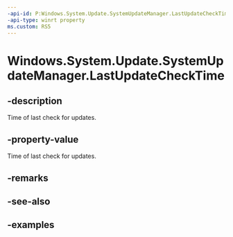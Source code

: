 ```yaml
---
-api-id: P:Windows.System.Update.SystemUpdateManager.LastUpdateCheckTime
-api-type: winrt property
ms.custom: RS5
---
```


<!-- Property syntax.
public DateTime LastUpdateCheckTime { get; }
-->

# Windows.System.Update.SystemUpdateManager.LastUpdateCheckTime

## -description
Time of last check for updates.

## -property-value

Time of last check for updates.

## -remarks

## -see-also

## -examples


